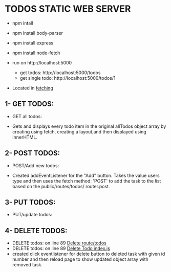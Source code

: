 # TODOS STATIC WEB SERVER
- npm intall
- npm install body-parser
- npm install express
- npm install node-fetch

- run on http://localhost:5000
    - get todos: http://localhost:5000/todos
    - get single todo: http://localhost:5000/todos/1



* Located in [fetching](https://github.com/maggiemcc/todo-static-api/blob/master/public/index.js)

## 1- GET TODOS:
- GET all todos: 
<!-- [Todos Route](https://github.com/maggiemcc/todo-static-api/blob/master/routes/todos.js) -->
- Gets and displays every todo item in the original allTodos object array by creating using fetch, creating a layout,and then displayed using innerHTML.
   

## 2- POST TODOS:
- POST/Add new todos: 
<!-- [Todos Route](https://github.com/maggiemcc/todo-static-api/blob/master/routes/todos.js) -->
- Created addEventListener for the "Add" button. Takes the value users type and then uses the fetch method: 'POST' to add the task to the list based on the public/routes/todos/ router.post.


## 3- PUT TODOS:
- PUT/update todos: 
<!-- [Todos Route](https://github.com/maggiemcc/todo-static-api/blob/master/routes/todos.js) -->
<!-- - Updates/edits -->

## 4- DELETE TODOS:
- DELETE todos: on line 89
[Delete route/todos](https://github.com/maggiemcc/todo-static-api/blob/master/routes/todos.js)
- DELETE todos: on line 89
[Delete Todo index.js](https://github.com/maggiemcc/todo-static-api/blob/master/public/index.js)
 - created click eventlistener for delete button to deleted task with given id number and then reload page to show updated object array with removed task.